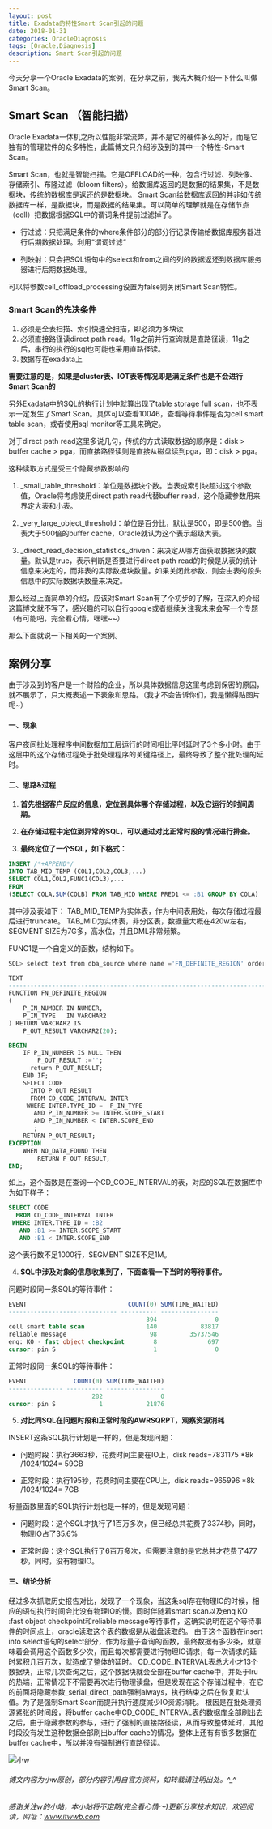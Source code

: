 ```yaml
---
layout: post
title: Exadata的特性Smart Scan引起的问题
date: 2018-01-31
categories: OracleDiagnosis
tags: [Oracle,Diagnosis]
description: Smart Scan引起的问题
---
```


今天分享一个Oracle Exadata的案例，在分享之前，我先大概介绍一下什么叫做Smart Scan。

## Smart Scan （智能扫描）

Oracle Exadata一体机之所以性能非常流弊，并不是它的硬件多么的好，而是它独有的管理软件的众多特性，此篇博文只介绍涉及到的其中一个特性\-Smart Scan。

Smart Scan，也就是智能扫描。它是OFFLOAD的一种，包含行过滤、列映像、存储索引、布隆过滤（bloom filters）。给数据库返回的是数据的结果集，不是数据块，传统的数据库是返还的是数据块。
Smart Scan给数据库返回的并非如传统数据库一样，是数据块，而是数据的结果集。可以简单的理解就是在存储节点（cell）把数据根据SQL中的谓词条件提前过滤掉了。

- 行过滤：只把满足条件的where条件部分的部分行记录传输给数据库服务器进行后期数据处理。利用“谓词过滤“

- 列映射：只会把SQL语句中的select和from之间的列的数据返还到数据库服务器进行后期数据处理。

可以将参数cell_offload_processing设置为false则关闭Smart Scan特性。

### Smart Scan的先决条件

1. 必须是全表扫描、索引快速全扫描，即必须为多块读
2. 必须直接路径读direct path read。11g之前并行查询就是直路径读，11g之后，串行的执行的sql也可能也采用直路径读。
3. 数据存在exadata上

**需要注意的是，如果是cluster表、IOT表等情况即是满足条件也是不会进行Smart Scan的**

另外Exadata中的SQL的执行计划中就算出现了table storage full scan，也不表示一定发生了Smart Scan。具体可以查看10046，查看等待事件是否为cell smart table scan，或者使用sql monitor等工具来确定。

对于direct path read这里多说几句，传统的方式读取数据的顺序是：disk \> buffer cache \> pga，而直接路径读则是直接从磁盘读到pga，即：disk \> pga。
 
这种读取方式是受三个隐藏参数影响的

1. \_small\_table\_threshold：单位是数据块个数。当表或索引块超过这个参数值，Oracle将考虑使用direct path read代替buffer read，这个隐藏参数用来界定大表和小表。

2. \_very\_large\_object\_threshold：单位是百分比，默认是500，即是500倍。当表大于500倍的buffer cache，Oracle就认为这个表示超级大表。

3. \_direct\_read\_decision\_statistics\_driven：来决定从哪方面获取数据块的数量。默认是true，表示判断是否要进行direct path read的时候是从表的统计信息来决定的，而非表的实际数据块数量。如果关闭此参数，则会由表的段头信息中的实际数据块数量来决定。

那么经过上面简单的介绍，应该对Smart Scan有了个初步的了解，在深入的介绍这篇博文就不写了，感兴趣的可以自行google或者继续关注我未来会写一个专题（有可能吧，完全看心情，嘿嘿~~）


那么下面就说一下相关的一个案例。

## 案例分享

由于涉及到的客户是一个财险的企业，所以具体数据信息这里考虑到保密的原因，就不展示了，只大概表述一下表象和思路。（我才不会告诉你们，我是懒得贴图片呢~）

#### 一、现象

客户夜间批处理程序中间数据加工层运行的时间相比平时延时了3个多小时。由于这层中的这个存储过程处于批处理程序的关键路径上，最终导致了整个批处理的延时。


#### 二、思路&过程

1. **首先根据客户反应的信息，定位到具体哪个存储过程，以及它运行的时间周期。**

2. **在存储过程中定位到异常的SQL，可以通过对比正常时段的情况进行排查。**

3. **最终定位了一个SQL，如下格式：**

```sql
INSERT /*+APPEND*/
INTO TAB_MID_TEMP (COL1,COL2,COL3,...)
SELECT COL1,COL2,FUNC1(COL3),...
FROM
(SELECT COLA,SUM(COLB) FROM TAB_MID WHERE PRED1 <= :B1 GROUP BY COLA)
```

其中涉及表如下：
TAB_MID_TEMP为实体表，作为中间表用处，每次存储过程最后进行truncate。
TAB_MID为实体表，非分区表，数据量大概在420w左右，SEGMENT SIZE为7G多，高水位，并且DML非常频繁。

FUNC1是一个自定义的函数，结构如下。

```sql
SQL> select text from dba_source where name ='FN_DEFINITE_REGION' order by line;

TEXT
------------------------------------------------------------------------------
FUNCTION FN_DEFINITE_REGION
(
    P_IN_NUMBER IN NUMBER, 
    P_IN_TYPE   IN VARCHAR2 
) RETURN VARCHAR2 IS
    P_OUT_RESULT VARCHAR2(20);

BEGIN
    IF P_IN_NUMBER IS NULL THEN
        P_OUT_RESULT :='';
      return P_OUT_RESULT;
    END IF;
    SELECT CODE
      INTO P_OUT_RESULT
      FROM CD_CODE_INTERVAL INTER
     WHERE INTER.TYPE_ID =  P_IN_TYPE
       AND P_IN_NUMBER >= INTER.SCOPE_START
       AND P_IN_NUMBER < INTER.SCOPE_END
       ;
    RETURN P_OUT_RESULT;
EXCEPTION
    WHEN NO_DATA_FOUND THEN
        RETURN P_OUT_RESULT;
END;
```

如上，这个函数是在查询一个CD_CODE_INTERVAL的表，对应的SQL在数据库中为如下样子：

```sql
SELECT CODE 
  FROM CD_CODE_INTERVAL INTER 
 WHERE INTER.TYPE_ID = :B2 
   AND :B1 >= INTER.SCOPE_START 
   AND :B1 < INTER.SCOPE_END
```

这个表行数不足1000行，SEGMENT SIZE不足1M。


4. **SQL中涉及对象的信息收集到了，下面查看一下当时的等待事件。**

问题时段同一条SQL的等待事件：

```sql
EVENT                            COUNT(0) SUM(TIME_WAITED)
------------------------------ ---------- ----------------
                                      394                0
cell smart table scan                 140            83817
reliable message                       98         35737546
enq: KO - fast object checkpoint        8              697
cursor: pin S                           1                0

```

正常时段同一条SQL的等待事件：

```sql
EVENT             COUNT(0) SUM(TIME_WAITED)
--------------- ---------- ----------------
                       282                0
cursor: pin S            1            21876
```

5. **对比同SQL在问题时段和正常时段的AWRSQRPT，观察资源消耗**

INSERT这条SQL执行计划是一样的，但是发现问题：

- 问题时段：执行3663秒，花费时间主要在IO上，disk reads=7831175 *8k /1024/1024= 59GB

- 正常时段：执行195秒，花费时间主要在CPU上，disk reads=965996 *8k /1024/1024= 7GB

标量函数里面的SQL执行计划也是一样的，但是发现问题：

- 问题时段：这个SQL才执行了1百万多次，但已经总共花费了3374秒，同时，物理IO占了35.6%

- 正常时段：这个SQL执行了6百万多次，但需要注意的是它总共才花费了477秒，同时，没有物理IO。


#### 三、结论分析

经过多次抓取历史报告对比，发现了一个现象，当这条sql存在物理IO的时候，相应的语句执行时间会比没有物理IO的慢。同时伴随着smart scan以及enq KO :fast object checkpoint和reliable message等待事件，这确实说明在这个等待事件的时间点上，oracle读取这个表的数据是从磁盘读取的。
由于这个函数在insert into select语句的select部分，作为标量子查询的函数，最终数据有多少条，就意味着会调用这个函数多少次，而且每次都需要进行物理IO请求，每一次请求的延时累积几百万次，就造成了整体的延时。
CD_CODE_INTERVAL表总大小才13个数据块，正常几次查询之后，这个数据块就会全部在buffer cache中，并处于lru的热端，正常情况下不需要再次进行物理读盘，但是发现在这个存储过程中，在它的前面将隐藏参数_serial_direct_path强制always，执行结束之后在恢复默认值。为了是强制Smart Scan而提升执行速度减少IO资源消耗。
根因是在批处理资源紧张的时间段，将buffer cache中CD_CODE_INTERVAL表的数据库全部刷出去之后，由于隐藏参数的参与，进行了强制的直接路径读，从而导致整体延时，其他时段没有发生这种数据全部刷出buffer cache的情况，整体上还有有很多数据在buffer cache中，所以并没有强制进行直路径读。








![小w](https://wx2.sinaimg.cn/mw1024/891ecf4fly1fr361nvrcnj207w07sad7.jpg)

###### 博文内容为小w原创，部分内容引用自官方资料，如转载请注明出处。^_^

###### 感谢关注w的小站，本小站将不定期(完全看心情～)更新分享技术知识，欢迎阅读，网址：www.itwwb.com




